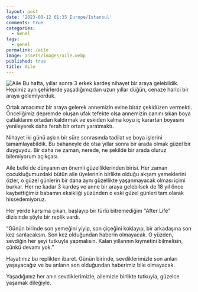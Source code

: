 ```yaml
---
layout: post
date: '2023-08-12 01:35 Europe/Istanbul'
comments: true
categories:
  - Genel
tags:
  - genel
permalink: /aile
image: assets/images/aile.webp
published: true
title: Aile
---
```

![Aile]({{site.baseurl}}/assets/images/aile.webp)
Bu hafta, yıllar sonra 3 erkek kardeş nihayet bir araya gelebildik. Hepimiz ayrı şehirlerde yaşadığımızdan uzun yıllar düğün, cenaze harici bir araya gelemiyorduk.

Ortak amacımız bir araya gelerek annemizin evine biraz çekidüzen vermekti. Önceliğimiz depremde oluşan ufak tefekte olsa annemizin canını sıkan boya çatlaklarını ortadan kaldırmak ve eskiden kalma koyu iç karartan boyasını yenileyerek daha ferah bir ortam yaratmaktı.

Nihayet iki günü aşkın bir süre sonrasında tadilat ve boya işlerini tamamlayabildik. Bu bahaneyle de olsa yıllar sonra bir arada olmak güzel bir duyguydu. Bir daha ne zaman, nerede, ne şekilde bir arada oluruz bilemiyorum açıkçası.

Aile belki de dünyanın en önemli güzelliklerinden birisi. Her zaman çocukluğumuzdaki bütün aile üyelerinin birlikte olduğu akşam yemeklerini özler, o güzel günlerin bir daha aynı güzellikte yaşanmayacak olması içimi burkar. Her ne kadar 3 kardeş ve anne bir araya gelebilsek de 18 yıl önce kaybettiğimiz babamın eksikliği yüzünden o eski güzel günleri tam olarak hissedemiyoruz.

Her yerde karşıma çıkan, başlayıp bir  türlü bitremediğim "After Life" dizisinde şöyle bir replik vardı.

“Günün birinde son yemeğini yiyip, son çiçeğini koklayıp, bir arkadaşına son kez sarılacaksın. Son kez olduğundan haberin olmayacak. O yüzden, sevdiğin her şeyi tutkuyla yapmalısın. Kalan yıllarının kıymetini bilmelisin, çünkü devamı yok.”

Hayatımız bu replikten ibaret. Günün birinde, sevdiklerimizle son anları yaşayacağız ve bu anların son olduğundan haberimiz bile olmayacak. 

Yaşadığımız her anın sevdiklerimizle, ailemizle birlikte tutkuyla, güzelce yaşamak dileğiyle.
